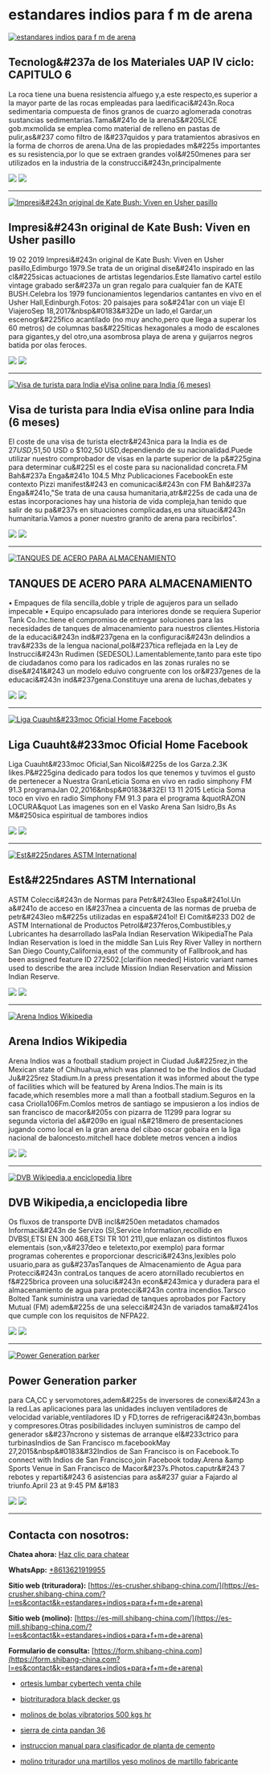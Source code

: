 # estandares indios para f m de arena

<a href="https://swt.shibang-china.com/?l=es&img&k=estandares+indios+para+f+m+de+arena" target="_blank">![estandares indios para f m de arena](http://static.shibang-china.com/all-800x300/489.jpg)</a>

## Tecnolog&#237a de los Materiales UAP IV ciclo: CAPITULO 6
La roca tiene una buena resistencia alfuego y,a este respecto,es superior a la mayor parte de las rocas empleadas para laedificaci&#243n.Roca sedimentaria compuesta de finos granos de cuarzo aglomerada conotras sustancias sedimentarias.Tama&#241o de la arenaS&#205LICE gob.mxmolida se emplea como material de relleno en pastas de pulir,as&#237 como filtro de l&#237quidos y para tratamientos abrasivos en la forma de chorros de arena.Una de las propiedades m&#225s importantes es su resistencia,por lo que se extraen grandes vol&#250menes para ser utilizados en la industria de la construcci&#243n,principalmente


<a href="https://whatsapp.shibangsoft.com/WhatsApp.php" target="_blank" title="WhatsApp">![](http://static.shibang-china.com/icon/whatsapp.png)</a> <a href="https://swt.shibang-china.com/?l=es&icon&k=estandares+indios+para+f+m+de+arena" target="_blank">![](http://static.shibang-china.com/icon/chat-es.png)</a>

---

<a href="https://swt.shibang-china.com/?l=es&img&k=estandares+indios+para+f+m+de+arena" target="_blank">![Impresi&#243n original de Kate Bush: Viven en Usher pasillo](http://static.shibang-china.com/all-800x300/1161.jpg)</a>

## Impresi&#243n original de Kate Bush: Viven en Usher pasillo
19 02 2019 Impresi&#243n original de Kate Bush: Viven en Usher pasillo,Edimburgo 1979.Se trata de un original dise&#241o inspirado en las cl&#225sicas actuaciones de artistas legendarios.Este llamativo cartel estilo vintage grabado ser&#237a un gran regalo para cualquier fan de KATE BUSH.Celebra los 1979 funcionamientos legendarios cantantes en vivo en el Usher Hall,Edinburgh.Fotos: 20 paisajes para so&#241ar con un viaje El ViajeroSep 18,2017&nbsp&#0183&#32De un lado,el Gardar,un escenogr&#225fico acantilado (no muy ancho,pero que llega a superar los 60 metros) de columnas bas&#225lticas hexagonales a modo de escalones para gigantes,y del otro,una asombrosa playa de arena y guijarros negros batida por olas feroces.


<a href="https://whatsapp.shibangsoft.com/WhatsApp.php" target="_blank" title="WhatsApp">![](http://static.shibang-china.com/icon/whatsapp.png)</a> <a href="https://swt.shibang-china.com/?l=es&icon&k=estandares+indios+para+f+m+de+arena" target="_blank">![](http://static.shibang-china.com/icon/chat-es.png)</a>

---

<a href="https://swt.shibang-china.com/?l=es&img&k=estandares+indios+para+f+m+de+arena" target="_blank">![Visa de turista para India eVisa online para India (6 meses)](http://static.shibang-china.com/all-800x300/416.jpg)</a>

## Visa de turista para India eVisa online para India (6 meses)
El coste de una visa de turista electr&#243nica para la India es de $27 USD,$51,50 USD o $102,50 USD,dependiendo de su nacionalidad.Puede utilizar nuestro comprobador de visas en la parte superior de la p&#225gina para determinar cu&#225l es el coste para su nacionalidad concreta.FM Bah&#237a Enga&#241o 104.5 Mhz Publicaciones FacebookEn este contexto Pizzi manifest&#243 en comunicaci&#243n con FM Bah&#237a Enga&#241o,"Se trata de una causa humanitaria,atr&#225s de cada una de estas incorporaciones hay una historia de vida compleja,han tenido que salir de su pa&#237s en situaciones complicadas,es una situaci&#243n humanitaria.Vamos a poner nuestro granito de arena para recibirlos".


<a href="https://whatsapp.shibangsoft.com/WhatsApp.php" target="_blank" title="WhatsApp">![](http://static.shibang-china.com/icon/whatsapp.png)</a> <a href="https://swt.shibang-china.com/?l=es&icon&k=estandares+indios+para+f+m+de+arena" target="_blank">![](http://static.shibang-china.com/icon/chat-es.png)</a>

---

<a href="https://swt.shibang-china.com/?l=es&img&k=estandares+indios+para+f+m+de+arena" target="_blank">![TANQUES DE ACERO PARA ALMACENAMIENTO](http://static.shibang-china.com/all-800x300/121.jpg)</a>

## TANQUES DE ACERO PARA ALMACENAMIENTO
• Empaques de fila sencilla,doble y triple de agujeros para un sellado impecable • Equipo encapsulado para interiores donde se requiera Superior Tank Co.Inc.tiene el compromiso de entregar soluciones para las necesidades de tanques de almacenamiento para nuestros clientes.Historia de la educaci&#243n ind&#237gena en la configuraci&#243n delindios a trav&#233s de la lengua nacional,pol&#237tica reflejada en la Ley de Instrucci&#243n Rudimen (SEDESOL).Lamentablemente,tanto para este tipo de ciudadanos como para los radicados en las zonas rurales no se dise&#241&#243 un modelo eduivo congruente con los or&#237genes de la educaci&#243n ind&#237gena.Constituye una arena de luchas,debates y


<a href="https://whatsapp.shibangsoft.com/WhatsApp.php" target="_blank" title="WhatsApp">![](http://static.shibang-china.com/icon/whatsapp.png)</a> <a href="https://swt.shibang-china.com/?l=es&icon&k=estandares+indios+para+f+m+de+arena" target="_blank">![](http://static.shibang-china.com/icon/chat-es.png)</a>

---

<a href="https://swt.shibang-china.com/?l=es&img&k=estandares+indios+para+f+m+de+arena" target="_blank">![Liga Cuauht&#233moc Oficial Home Facebook](http://static.shibang-china.com/all-800x300/1182.jpg)</a>

## Liga Cuauht&#233moc Oficial Home Facebook
Liga Cuauht&#233moc Oficial,San Nicol&#225s de los Garza.2.3K likes.P&#225gina dedicado para todos los que tenemos y tuvimos el gusto de pertenecer a Nuestra GranLeticia Soma en vivo en radio simphony FM 91.3 programaJan 02,2016&nbsp&#0183&#32El 13 11 2015 Leticia Soma toco en vivo en radio Simphony FM 91.3 para el programa &quotRAZON LOCURA&quot Las imagenes son en el Vasko Arena San Isidro,Bs As M&#250sica espiritual de tambores indios


<a href="https://whatsapp.shibangsoft.com/WhatsApp.php" target="_blank" title="WhatsApp">![](http://static.shibang-china.com/icon/whatsapp.png)</a> <a href="https://swt.shibang-china.com/?l=es&icon&k=estandares+indios+para+f+m+de+arena" target="_blank">![](http://static.shibang-china.com/icon/chat-es.png)</a>

---

<a href="https://swt.shibang-china.com/?l=es&img&k=estandares+indios+para+f+m+de+arena" target="_blank">![Est&#225ndares ASTM International](http://static.shibang-china.com/all-800x300/1187.jpg)</a>

## Est&#225ndares ASTM International
ASTM Colecci&#243n de Normas para Petr&#243leo Espa&#241ol.Un a&#241o de acceso en l&#237nea a cincuenta de las normas de prueba de petr&#243leo m&#225s utilizadas en espa&#241ol! El Comit&#233 D02 de ASTM International de Productos Petrol&#237feros,Combustibles,y Lubricantes ha desarrollado lasPala Indian Reservation WikipediaThe Pala Indian Reservation is loed in the middle San Luis Rey River Valley in northern San Diego County,California,east of the community of Fallbrook,and has been assigned feature ID 272502.[clarifiion needed] Historic variant names used to describe the area include Mission Indian Reservation and Mission Indian Reserve.


<a href="https://whatsapp.shibangsoft.com/WhatsApp.php" target="_blank" title="WhatsApp">![](http://static.shibang-china.com/icon/whatsapp.png)</a> <a href="https://swt.shibang-china.com/?l=es&icon&k=estandares+indios+para+f+m+de+arena" target="_blank">![](http://static.shibang-china.com/icon/chat-es.png)</a>

---

<a href="https://swt.shibang-china.com/?l=es&img&k=estandares+indios+para+f+m+de+arena" target="_blank">![Arena Indios Wikipedia](http://static.shibang-china.com/all-800x300/670.jpg)</a>

## Arena Indios Wikipedia
Arena Indios was a football stadium project in Ciudad Ju&#225rez,in the Mexican state of Chihuahua,which was planned to be the Indios de Ciudad Ju&#225rez Stadium.In a press presentation it was informed about the type of facilities which will be featured by Arena Indios.The main is its facade,which resembles more a mall than a football stadium.Seguros en la casa Criolla106Fm.Comlos metros de santiago se impusieron a los indios de san francisco de macor&#205s con pizarra de 11299 para lograr su segunda victoria del a&#209o en igual n&#218mero de presentaciones jugando como local en la gran arena del cibao oscar gobaira en la liga nacional de baloncesto.mitchell hace doblete metros vencen a indios


<a href="https://whatsapp.shibangsoft.com/WhatsApp.php" target="_blank" title="WhatsApp">![](http://static.shibang-china.com/icon/whatsapp.png)</a> <a href="https://swt.shibang-china.com/?l=es&icon&k=estandares+indios+para+f+m+de+arena" target="_blank">![](http://static.shibang-china.com/icon/chat-es.png)</a>

---

<a href="https://swt.shibang-china.com/?l=es&img&k=estandares+indios+para+f+m+de+arena" target="_blank">![DVB Wikipedia,a enciclopedia libre](http://static.shibang-china.com/all-800x300/847.jpg)</a>

## DVB Wikipedia,a enciclopedia libre
Os fluxos de transporte DVB incl&#250en metadatos chamados Informaci&#243n de Servizo (SI,Service Information,recollido en DVBSI,ETSI EN 300 468,ETSI TR 101 211),que enlazan os distintos fluxos elementais (son,v&#237deo e teletexto,por exemplo) para formar programas coherentes e proporcionar descrici&#243ns,lexibles polo usuario,para as gu&#237asTanques de Almacenamiento de Agua para Protecci&#243n contraLos tanques de acero atornillado recubiertos en f&#225brica proveen una soluci&#243n econ&#243mica y duradera para el almacenamiento de agua para protecci&#243n contra incendios.Tarsco Bolted Tank suministra una variedad de tanques aprobados por Factory Mutual (FM) adem&#225s de una selecci&#243n de variados tama&#241os que cumple con los requisitos de NFPA22.


<a href="https://whatsapp.shibangsoft.com/WhatsApp.php" target="_blank" title="WhatsApp">![](http://static.shibang-china.com/icon/whatsapp.png)</a> <a href="https://swt.shibang-china.com/?l=es&icon&k=estandares+indios+para+f+m+de+arena" target="_blank">![](http://static.shibang-china.com/icon/chat-es.png)</a>

---

<a href="https://swt.shibang-china.com/?l=es&img&k=estandares+indios+para+f+m+de+arena" target="_blank">![Power Generation parker](http://static.shibang-china.com/all-800x300/1344.jpg)</a>

## Power Generation parker
para CA,CC y servomotores,adem&#225s de inversores de conexi&#243n a la red.Las aplicaciones para las unidades incluyen ventiladores de velocidad variable,ventiladores ID y FD,torres de refrigeraci&#243n,bombas y compresores.Otras posibilidades incluyen suministros de campo del generador s&#237ncrono y sistemas de arranque el&#233ctrico para turbinasIndios de San Francisco m.facebookMay 27,2015&nbsp&#0183&#32Indios de San Francisco is on Facebook.To connect with Indios de San Francisco,join Facebook today.Arena &amp Sports Venue in San Francisco de Macor&#237s.Photos.caputr&#243 7 rebotes y reparti&#243 6 asistencias para as&#237 guiar a Fajardo al triunfo.April 23 at 9:45 PM &#183


<a href="https://whatsapp.shibangsoft.com/WhatsApp.php" target="_blank" title="WhatsApp">![](http://static.shibang-china.com/icon/whatsapp.png)</a> <a href="https://swt.shibang-china.com/?l=es&icon&k=estandares+indios+para+f+m+de+arena" target="_blank">![](http://static.shibang-china.com/icon/chat-es.png)</a>

---
## Contacta con nosotros:

**Chatea ahora:** [Haz clic para chatear](https://swt.shibang-china.com?l=es&contact&k=estandares+indios+para+f+m+de+arena)

**WhatsApp:**  [+8613621919955](https://whatsapp.shibangsoft.com/WhatsApp.php)

**Sitio web (trituradora):** [https://es-crusher.shibang-china.com/](https://es-crusher.shibang-china.com/?l=es&contact&k=estandares+indios+para+f+m+de+arena)

**Sitio web (molino):** [https://es-mill.shibang-china.com/](https://es-mill.shibang-china.com/?l=es&contact&k=estandares+indios+para+f+m+de+arena)

**Formulario de consulta:** [https://form.shibang-china.com](https://form.shibang-china.com?l=es&contact&k=estandares+indios+para+f+m+de+arena)

* [ortesis lumbar cybertech venta chile](../73/ortesis%20lumbar%20cybertech%20venta%20chile.md)

* [biotrituradora black decker gs](../66/biotrituradora%20black%20decker%20gs.md)

* [molinos de bolas vibratorios 500 kgs hr](../80/molinos%20de%20bolas%20vibratorios%20500%20kgs%20hr.md)

* [sierra de cinta pandan 36](../72/sierra%20de%20cinta%20pandan%2036.md)

* [instruccion manual para clasificador de planta de cemento](../67/instruccion%20manual%20para%20clasificador%20de%20planta%20de%20cemento.md)

* [molino triturador una martillos yeso molinos de martillo fabricante](../67/molino%20triturador%20una%20martillos%20yeso%20molinos%20de%20martillo%20fabricante.md)